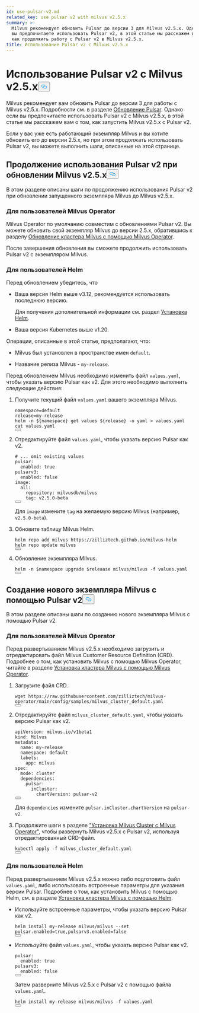 ```yaml
---
id: use-pulsar-v2.md
related_key: use pulsar v2 with milvus v2.5.x
summary: >-
  Milvus рекомендует обновить Pulsar до версии 3 для Milvus v2.5.x. Однако если
  вы предпочитаете использовать Pulsar v2, в этой статье мы расскажем вам о том,
  как продолжить работу с Pulsar v2 в Milvus v2.5.x.
title: Использование Pulsar v2 с Milvus v2.5.x
---
```


<h1 id="Use-Pulsar-v2-with-Milvus-v25x" class="common-anchor-header">Использование Pulsar v2 с Milvus v2.5.x<button data-href="#Use-Pulsar-v2-with-Milvus-v25x" class="anchor-icon" translate="no">
      <svg translate="no"
        aria-hidden="true"
        focusable="false"
        height="20"
        version="1.1"
        viewBox="0 0 16 16"
        width="16"
      >
        <path
          fill="#0092E4"
          fill-rule="evenodd"
          d="M4 9h1v1H4c-1.5 0-3-1.69-3-3.5S2.55 3 4 3h4c1.45 0 3 1.69 3 3.5 0 1.41-.91 2.72-2 3.25V8.59c.58-.45 1-1.27 1-2.09C10 5.22 8.98 4 8 4H4c-.98 0-2 1.22-2 2.5S3 9 4 9zm9-3h-1v1h1c1 0 2 1.22 2 2.5S13.98 12 13 12H9c-.98 0-2-1.22-2-2.5 0-.83.42-1.64 1-2.09V6.25c-1.09.53-2 1.84-2 3.25C6 11.31 7.55 13 9 13h4c1.45 0 3-1.69 3-3.5S14.5 6 13 6z"
        ></path>
      </svg>
    </button></h1><p>Milvus рекомендует вам обновить Pulsar до версии 3 для работы с Milvus v2.5.x. Подробности см. в разделе <a href="/docs/ru/v2.5.x/upgrade-pulsar-v3.md">Обновление Pulsar</a>. Однако если вы предпочитаете использовать Pulsar v2 с Milvus v2.5.x, в этой статье мы расскажем вам о том, как запустить Milvus v2.5.x с Pulsar v2.</p>
<p>Если у вас уже есть работающий экземпляр Milvus и вы хотите обновить его до версии 2.5.x, но при этом продолжать использовать Pulsar v2, вы можете выполнить шаги, описанные на этой странице.</p>
<h2 id="Continue-using-Pulsar-v2-while-upgrading-Milvus-v25x" class="common-anchor-header">Продолжение использования Pulsar v2 при обновлении Milvus v2.5.x<button data-href="#Continue-using-Pulsar-v2-while-upgrading-Milvus-v25x" class="anchor-icon" translate="no">
      <svg translate="no"
        aria-hidden="true"
        focusable="false"
        height="20"
        version="1.1"
        viewBox="0 0 16 16"
        width="16"
      >
        <path
          fill="#0092E4"
          fill-rule="evenodd"
          d="M4 9h1v1H4c-1.5 0-3-1.69-3-3.5S2.55 3 4 3h4c1.45 0 3 1.69 3 3.5 0 1.41-.91 2.72-2 3.25V8.59c.58-.45 1-1.27 1-2.09C10 5.22 8.98 4 8 4H4c-.98 0-2 1.22-2 2.5S3 9 4 9zm9-3h-1v1h1c1 0 2 1.22 2 2.5S13.98 12 13 12H9c-.98 0-2-1.22-2-2.5 0-.83.42-1.64 1-2.09V6.25c-1.09.53-2 1.84-2 3.25C6 11.31 7.55 13 9 13h4c1.45 0 3-1.69 3-3.5S14.5 6 13 6z"
        ></path>
      </svg>
    </button></h2><p>В этом разделе описаны шаги по продолжению использования Pulsar v2 при обновлении запущенного экземпляра Milvus до Milvus v2.5.x.</p>
<h3 id="For-Milvus-Operator-users" class="common-anchor-header">Для пользователей Milvus Operator</h3><p>Milvus Operator по умолчанию совместим с обновлениями Pulsar v2. Вы можете обновить свой экземпляр Milvus до версии 2.5.x, обратившись к разделу <a href="/docs/ru/v2.5.x/upgrade_milvus_cluster-operator.md">Обновление кластера Milvus с помощью Milvus Operator</a>.</p>
<p>После завершения обновления вы сможете продолжить использовать Pulsar v2 с экземпляром Milvus.</p>
<h3 id="For-Helm-users" class="common-anchor-header">Для пользователей Helm</h3><p>Перед обновлением убедитесь, что</p>
<ul>
<li><p>Ваша версия Helm выше v3.12, рекомендуется использовать последнюю версию.</p>
<p>Для получения дополнительной информации см. раздел <a href="https://helm.sh/docs/intro/install/">Установка Helm</a>.</p></li>
<li><p>Ваша версия Kubernetes выше v1.20.</p></li>
</ul>
<p>Операции, описанные в этой статье, предполагают, что:</p>
<ul>
<li><p>Milvus был установлен в пространстве имен <code translate="no">default</code>.</p></li>
<li><p>Название релиза Milvus - <code translate="no">my-release</code>.</p></li>
</ul>
<p>Перед обновлением Milvus необходимо изменить файл <code translate="no">values.yaml</code>, чтобы указать версию Pulsar как v2. Для этого необходимо выполнить следующие действия:</p>
<ol>
<li><p>Получите текущий файл <code translate="no">values.yaml</code> вашего экземпляра Milvus.</p>
<pre><code translate="no" class="language-bash">namespace=default
release=my-release
helm -n <span class="hljs-variable">${namespace}</span> get values <span class="hljs-variable">${release}</span> -o yaml &gt; values.yaml
<span class="hljs-built_in">cat</span> values.yaml
<button class="copy-code-btn"></button></code></pre></li>
<li><p>Отредактируйте файл <code translate="no">values.yaml</code>, чтобы указать версию Pulsar как v2.</p>
<pre><code translate="no" class="language-yaml"><span class="hljs-comment"># ... omit existing values</span>
pulsar:
  enabled: <span class="hljs-literal">true</span>
pulsarv3:
  enabled: <span class="hljs-literal">false</span>
image:
  all:
    repository: milvusdb/milvus
    tag: v2.5.0-beta 
<button class="copy-code-btn"></button></code></pre>
<p>Для <code translate="no">image</code> измените <code translate="no">tag</code> на желаемую версию Milvus (например, <code translate="no">v2.5.0-beta</code>).</p></li>
<li><p>Обновите таблицу Milvus Helm.</p>
<pre><code translate="no" class="language-bash">helm repo <span class="hljs-keyword">add</span> milvus https:<span class="hljs-comment">//zilliztech.github.io/milvus-helm</span>
helm repo update milvus
<button class="copy-code-btn"></button></code></pre></li>
<li><p>Обновление экземпляра Milvus.</p>
<pre><code translate="no" class="language-bash">helm -n <span class="hljs-variable">$namespace</span> upgrade <span class="hljs-variable">$releaase</span> milvus/milvus -f values.yaml
<button class="copy-code-btn"></button></code></pre></li>
</ol>
<h2 id="Creating-a-new-Milvus-instance-with-Pulsar-v2" class="common-anchor-header">Создание нового экземпляра Milvus с помощью Pulsar v2<button data-href="#Creating-a-new-Milvus-instance-with-Pulsar-v2" class="anchor-icon" translate="no">
      <svg translate="no"
        aria-hidden="true"
        focusable="false"
        height="20"
        version="1.1"
        viewBox="0 0 16 16"
        width="16"
      >
        <path
          fill="#0092E4"
          fill-rule="evenodd"
          d="M4 9h1v1H4c-1.5 0-3-1.69-3-3.5S2.55 3 4 3h4c1.45 0 3 1.69 3 3.5 0 1.41-.91 2.72-2 3.25V8.59c.58-.45 1-1.27 1-2.09C10 5.22 8.98 4 8 4H4c-.98 0-2 1.22-2 2.5S3 9 4 9zm9-3h-1v1h1c1 0 2 1.22 2 2.5S13.98 12 13 12H9c-.98 0-2-1.22-2-2.5 0-.83.42-1.64 1-2.09V6.25c-1.09.53-2 1.84-2 3.25C6 11.31 7.55 13 9 13h4c1.45 0 3-1.69 3-3.5S14.5 6 13 6z"
        ></path>
      </svg>
    </button></h2><p>В этом разделе описаны шаги по созданию нового экземпляра Milvus с помощью Pulsar v2.</p>
<h3 id="For-Milvus-Operator-users" class="common-anchor-header">Для пользователей Milvus Operator</h3><p>Перед развертыванием Milvus v2.5.x необходимо загрузить и отредактировать файл Milvus Customer Resource Definition (CRD). Подробнее о том, как установить Milvus с помощью Milvus Operator, читайте в разделе <a href="/docs/ru/v2.5.x/install_cluster-milvusoperator.md">Установка кластера Milvus с помощью Milvus Operator</a>.</p>
<ol>
<li><p>Загрузите файл CRD.</p>
<pre><code translate="no" class="language-bash">wget <span class="hljs-attr">https</span>:<span class="hljs-comment">//raw.githubusercontent.com/zilliztech/milvus-operator/main/config/samples/milvus_cluster_default.yaml</span>
<button class="copy-code-btn"></button></code></pre></li>
<li><p>Отредактируйте файл <code translate="no">milvus_cluster_default.yaml</code>, чтобы указать версию Pulsar как v2.</p>
<pre><code translate="no" class="language-yaml"><span class="hljs-attr">apiVersion</span>: milvus.<span class="hljs-property">io</span>/v1beta1
<span class="hljs-attr">kind</span>: <span class="hljs-title class_">Milvus</span>
<span class="hljs-attr">metadata</span>:
  <span class="hljs-attr">name</span>: my-release
  <span class="hljs-attr">namespace</span>: <span class="hljs-keyword">default</span>
  <span class="hljs-attr">labels</span>:
    <span class="hljs-attr">app</span>: milvus
<span class="hljs-attr">spec</span>:
  <span class="hljs-attr">mode</span>: cluster
  <span class="hljs-attr">dependencies</span>:
    <span class="hljs-attr">pulsar</span>:
      <span class="hljs-attr">inCluster</span>:
        <span class="hljs-attr">chartVersion</span>: pulsar-v2
<button class="copy-code-btn"></button></code></pre>
<p>Для <code translate="no">dependencies</code> измените <code translate="no">pulsar.inCluster.chartVersion</code> на <code translate="no">pulsar-v2</code>.</p></li>
<li><p>Продолжите шаги в разделе <a href="https://milvus.io/docs/install_cluster-milvusoperator.md#Deploy-Milvus">"Установка Milvus Cluster с Milvus Operator"</a>, чтобы развернуть Milvus v2.5.x с Pulsar v2, используя отредактированный CRD-файл.</p>
<pre><code translate="no" class="language-bash">kubectl apply -f milvus_cluster_default.yaml
<button class="copy-code-btn"></button></code></pre></li>
</ol>
<h3 id="For-Helm-users" class="common-anchor-header">Для пользователей Helm</h3><p>Перед развертыванием Milvus v2.5.x можно либо подготовить файл <code translate="no">values.yaml</code>, либо использовать встроенные параметры для указания версии Pulsar. Подробнее о том, как установить Milvus с помощью Helm, см. в разделе <a href="/docs/ru/v2.5.x/install_cluster-helm.md">Установка кластера Milvus с помощью Helm</a>.</p>
<ul>
<li><p>Используйте встроенные параметры, чтобы указать версию Pulsar как v2.</p>
<pre><code translate="no" class="language-bash">helm install my-release milvus/milvus --<span class="hljs-built_in">set</span> pulsar.enabled=<span class="hljs-literal">true</span>,pulsarv3.enabled=<span class="hljs-literal">false</span>
<button class="copy-code-btn"></button></code></pre></li>
<li><p>Используйте файл <code translate="no">values.yaml</code>, чтобы указать версию Pulsar как v2.</p>
<pre><code translate="no" class="language-yaml"><span class="hljs-attr">pulsar</span>:
  <span class="hljs-attr">enabled</span>: <span class="hljs-literal">true</span>
<span class="hljs-attr">pulsarv3</span>:
  <span class="hljs-attr">enabled</span>: <span class="hljs-literal">false</span>
<button class="copy-code-btn"></button></code></pre>
<p>Затем разверните Milvus v2.5.x с Pulsar v2 с помощью файла <code translate="no">values.yaml</code>.</p>
<pre><code translate="no" class="language-bash">helm install my-release milvus/milvus -f values.yaml
<button class="copy-code-btn"></button></code></pre></li>
</ul>
